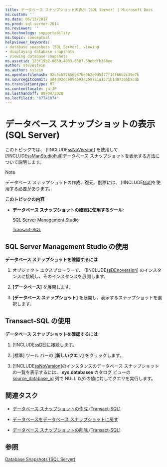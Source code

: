 ```yaml
---
title: データベース スナップショットの表示 (SQL Server) | Microsoft Docs
ms.custom: ''
ms.date: 06/13/2017
ms.prod: sql-server-2014
ms.reviewer: ''
ms.technology: supportability
ms.topic: conceptual
helpviewer_keywords:
- database snapshots [SQL Server], viewing
- displaying database snapshots
- viewing database snapshots
ms.assetid: 123f19b2-0850-4033-8507-59ebdfb368ee
author: stevestein
ms.author: sstein
ms.openlocfilehash: 92c5c557656e87be562e9d5477f14f66b2c39e7b
ms.sourcegitcommit: ad4d92dce894592a259721a1571b1d8736abacdb
ms.translationtype: MT
ms.contentlocale: ja-JP
ms.lasthandoff: 08/04/2020
ms.locfileid: "87741074"
---
```

# <a name="view-a-database-snapshot-sql-server"></a>データベース スナップショットの表示 (SQL Server)
  このトピックでは、 [!INCLUDE[ssNoVersion](../../includes/ssnoversion-md.md)] を使用して [!INCLUDE[ssManStudioFull](../../includes/ssmanstudiofull-md.md)]データベース スナップショットを表示する方法について説明します。  
  
> [!NOTE]  
>  データベース スナップショットの作成、復元、削除には、 [!INCLUDE[tsql](../../includes/tsql-md.md)]を使用する必要があります。  
  
 **このトピックの内容**  
  
-   **データベース スナップショットの確認に使用するツール:**  
  
     [SQL Server Management Studio](#SSMSProcedure)  
  
     [Transact-SQL](#TsqlProcedure)  
  
##  <a name="using-sql-server-management-studio"></a><a name="SSMSProcedure"></a> SQL Server Management Studio の使用  
 **データベース スナップショットを確認するには**  
  
1.  オブジェクト エクスプローラーで、 [!INCLUDE[ssDEnoversion](../../includes/ssdenoversion-md.md)] のインスタンスに接続し、そのインスタンスを展開します。  
  
2.  **[データベース]** を展開します。  
  
3.  **[データベース スナップショット]** を展開し、表示するスナップショットを選択します。  
  
##  <a name="using-transact-sql"></a><a name="TsqlProcedure"></a> Transact-SQL の使用  
 **データベース スナップショットを確認するには**  
  
1.  [!INCLUDE[ssDE](../../includes/ssde-md.md)]に接続します。  
  
2.  [標準] ツール バーの **[新しいクエリ]** をクリックします。  
  
3.  [!INCLUDE[ssNoVersion](../../includes/ssnoversion-md.md)]のインスタンスのデータベース スナップショットの一覧を表示するには、 **sys.databases** カタログ ビューの [source_database_id](/sql/relational-databases/system-catalog-views/sys-databases-transact-sql) 列で NULL 以外の値に対してクエリを実行します。  
  
##  <a name="related-tasks"></a><a name="RelatedTasks"></a> 関連タスク  
  
-   [データベース スナップショットの作成 &#40;Transact-SQL&#41;](create-a-database-snapshot-transact-sql.md)  
  
-   [データベースをデータベース スナップショットに戻す](revert-a-database-to-a-database-snapshot.md)  
  
-   [データベース スナップショットの削除 &#40;Transact-SQL&#41;](drop-a-database-snapshot-transact-sql.md)  
  
## <a name="see-also"></a>参照  
 [Database Snapshots &#40;SQL Server&#41;](database-snapshots-sql-server.md)  
  
  
